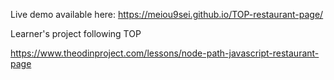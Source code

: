 Live demo available here: https://meiou9sei.github.io/TOP-restaurant-page/

Learner's project following TOP

https://www.theodinproject.com/lessons/node-path-javascript-restaurant-page

